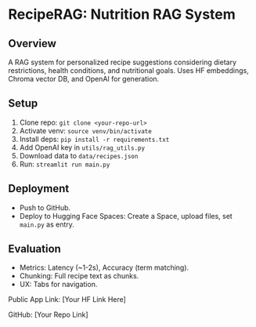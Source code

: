 # RecipeRAG: Nutrition RAG System

## Overview
A RAG system for personalized recipe suggestions considering dietary restrictions, health conditions, and nutritional goals. Uses HF embeddings, Chroma vector DB, and OpenAI for generation.

## Setup
1. Clone repo: `git clone <your-repo-url>`
2. Activate venv: `source venv/bin/activate`
3. Install deps: `pip install -r requirements.txt`
4. Add OpenAI key in `utils/rag_utils.py`
5. Download data to `data/recipes.json`
6. Run: `streamlit run main.py`

## Deployment
- Push to GitHub.
- Deploy to Hugging Face Spaces: Create a Space, upload files, set `main.py` as entry.

## Evaluation
- Metrics: Latency (~1-2s), Accuracy (term matching).
- Chunking: Full recipe text as chunks.
- UX: Tabs for navigation.

Public App Link: [Your HF Link Here]

GitHub: [Your Repo Link]
